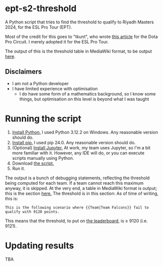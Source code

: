 # ept-s2-threshold
A Python script that tries to find the threshold to qualify to Riyadh Masters 2024, for the ESL Pro Tour (EPT).

Most of the credit for this goes to "tkunt", who wrote [this article](https://tkunt.medium.com/computing-bounds-for-ranks-and-ti-qualification-of-the-dpc-2023-tour-3-870957df4ec5) for the Dota Pro Circuit.  I merely adopted it for the ESL Pro Tour.

The output of this is the threshold table in MediaWiki format, to be output [here](https://liquipedia.net/dota2/ESL_Pro_Tour/Leaderboard/Season_2_threshold_explanation#What_does_the_threshold_scenario_look_like?).

## Disclaimers

- I am not a Python developer
- I have limited experience with optimisation
  - I do have some form of a mathematics background, so I know some things, but optimisation on this level is beyond what I was taught

# Running the script
1. [Install Python.](https://www.python.org/downloads/)  I used Python 3.12.2 on Windows.  Any reasonable version should do.
2. [Install pip.](https://pip.pypa.io/en/stable/cli/pip_install/)  I used pip 24.0.  Any reasonable version should do.
3. (Optional) [Install Jupyter.](https://jupyter.org/install)  At work, my team uses Jupyter, so I'm a bit more familiar with it.  However, any IDE will do, or you can execute scripts manually using Python.
4. Download [the script.](https://github.com/x42bn6/ept-s2-threshold/blob/main/ept-s2.py)
5. Run it.

The output is a bunch of debugging statements, reflecting the threshold being computed for each team.  If a team cannot reach this maximum anyway, it is skipped.  At the very end, a table in MediaWiki format is output; this is the section [here.](https://liquipedia.net/dota2/ESL_Pro_Tour/Leaderboard/Season_2_threshold_explanation#What_does_the_threshold_scenario_look_like?)  The threshold is in this section: As of time of writing, this is:

    This is the following scenario where {{Team|Team Falcons}} fail to qualify with 9120 points.

This means that the threshold, to put on [the leaderboard](https://liquipedia.net/dota2/ESL_Pro_Tour/Leaderboard), is &geq; 9120 (i.e. 9121).

# Updating results
TBA
